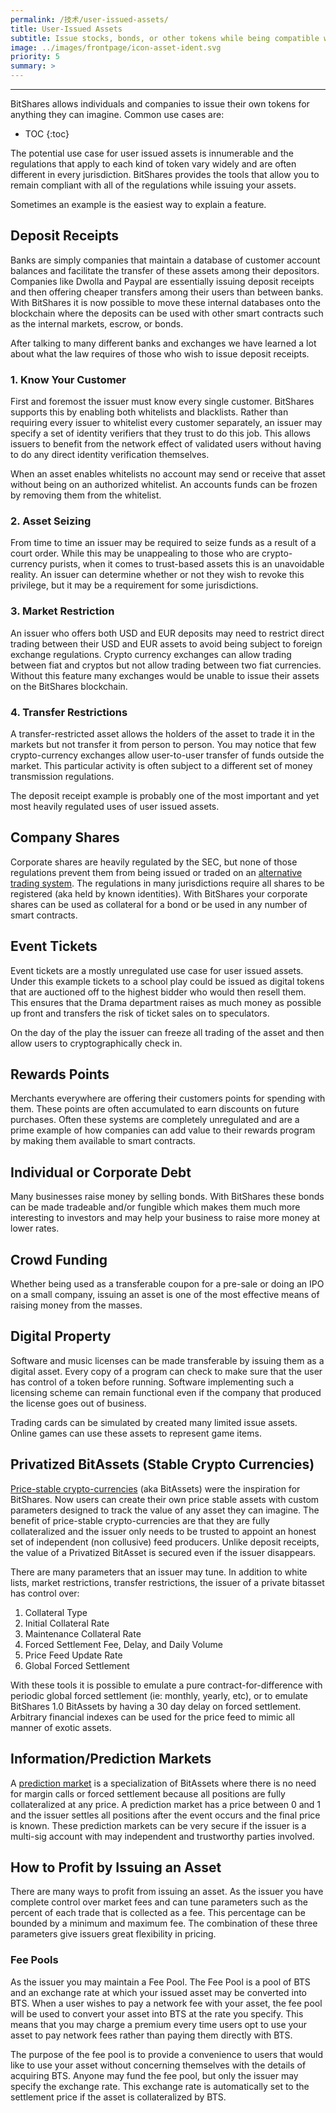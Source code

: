 ```yaml
---
permalink: /技术/user-issued-assets/
title: User-Issued Assets 
subtitle: Issue stocks, bonds, or other tokens while being compatible with KYC and AML regulations
image: ../images/frontpage/icon-asset-ident.svg
priority: 5
summary: >
---
```


--------
BitShares allows individuals and companies to issue their own tokens for anything they can imagine.  Common use
cases are:

* TOC
{:toc}


The potential use case for user issued assets is innumerable and the regulations that apply to each kind of token
vary widely and are often different in every jurisdiction.   BitShares provides the tools that allow you to remain
compliant with all of the regulations while issuing your assets.

Sometimes an example is the easiest way to explain a feature. 

## Deposit Receipts 

Banks are simply companies that maintain a database of customer account balances and facilitate the transfer of these
assets among their depositors.   Companies like Dwolla and Paypal are essentially issuing deposit receipts and then
offering cheaper transfers among their users than between banks.  With BitShares it is now possible to move these 
internal databases onto the blockchain where the deposits can be used with other smart contracts such as the internal
markets, escrow, or bonds.    

After talking to many different banks and exchanges we have learned a lot about what the law requires of those who
wish to issue deposit receipts.     

### 1. Know Your Customer 

First and foremost the issuer must know every single customer.  BitShares supports this by enabling both whitelists
and blacklists.  Rather than requiring every issuer to whitelist every customer separately, an issuer may specify
a set of identity verifiers that they trust to do this job.   This allows issuers to benefit from the network effect of
validated users without having to do any direct identity verification themselves.

When an asset enables whitelists no account may send or receive that asset without being on an authorized whitelist.  An
accounts funds can be frozen by removing them from the whitelist.  

### 2. Asset Seizing 

From time to time an issuer may be required to seize funds as a result of a court order.  While this may be unappealing to
those who are crypto-currency purists, when it comes to trust-based assets this is an unavoidable reality.  An issuer can
determine whether or not they wish to revoke this privilege, but it may be a requirement for some jurisdictions.

### 3. Market Restriction

An issuer who offers both USD and EUR deposits may need to restrict direct trading between their USD and EUR assets to avoid
being subject to foreign exchange regulations.  Crypto currency exchanges can allow trading between fiat and cryptos but not
allow trading between two fiat currencies.   Without this feature many exchanges would be unable to issue their assets on
the BitShares blockchain.

### 4. Transfer Restrictions

A transfer-restricted asset allows the holders of the asset to trade it in the markets but not transfer it from person to
person.   You may notice that few crypto-currency exchanges allow user-to-user transfer of funds outside the market.  This 
particular activity is often subject to a different set of money transmission regulations.  

The deposit receipt example is probably one of the most important and yet most heavily regulated uses of user issued assets.


## Company Shares 

Corporate shares are heavily regulated by the SEC, but none of those regulations prevent them from being issued or 
traded on an [alternative trading system](http://en.wikipedia.org/wiki/Alternative_trading_system).  The regulations
in many jurisdictions require all shares to be registered (aka held by known identities).   With BitShares your 
corporate shares can be used as collateral for a bond or be used in any number of smart contracts. 

## Event Tickets

Event tickets are a mostly unregulated use case for user issued assets.  Under this example tickets to a school play 
could be issued as digital tokens that are auctioned off to the highest bidder who would then resell them.  This ensures
that the Drama department raises as much money as possible up front and transfers the risk of ticket sales on to speculators.

On the day of the play the issuer can freeze all trading of the asset and then allow users to cryptographically check in.

## Rewards Points 

Merchants everywhere are offering their customers points for spending with them.  These points are often accumulated to
earn discounts on future purchases.  Often these systems are completely unregulated and are a prime example of how companies
can add value to their rewards program by making them available to smart contracts.

## Individual or Corporate Debt

Many businesses raise money by selling bonds.  With BitShares these bonds can be made tradeable and/or fungible which makes
them much more interesting to investors and may help your business to raise more money at lower rates.

## Crowd Funding

Whether being used as a transferable coupon for a pre-sale or doing an IPO on a small company, issuing an asset is one of 
the most effective means of raising money from the masses. 

## Digital Property

Software and music licenses can be made transferable by issuing them as a digital asset.  Every copy of a program can check to
make sure that the user has control of a token before running.  Software implementing such a licensing scheme can remain functional
even if the company that produced the license goes out of business.   

Trading cards can be simulated by created many limited issue assets.   Online games can use these assets to represent game items.

## Privatized BitAssets (Stable Crypto Currencies)

[Price-stable crypto-currencies](/technology/price-stable-cryptocurrencies.html) (aka BitAssets) were the inspiration for BitShares.  Now users
can create their own price stable assets with custom parameters designed to track the value of any asset they can imagine.  The benefit
of price-stable crypto-currencies are that they are fully collateralized and the issuer only needs to be trusted to appoint an honest set
of independent (non collusive) feed producers.   Unlike deposit receipts, the value of a Privatized BitAsset is secured even if the
issuer disappears. 

There are many parameters that an issuer may tune.  In addition to white lists, market restrictions, transfer restrictions, the issuer of
a private bitasset has control over:

1. Collateral Type
2. Initial Collateral Rate
3. Maintenance Collateral Rate
4. Forced Settlement Fee, Delay, and Daily Volume 
5. Price Feed Update Rate 
6. Global Forced Settlement 

With these tools it is possible to emulate a pure contract-for-difference with periodic global forced settlement (ie: monthly, yearly, etc), or
to emulate BitShares 1.0 BitAssets by having a 30 day delay on forced settlement.  Arbitrary financial indexes can be used for the price feed to
mimic all manner of exotic assets.

## Information/Prediction Markets 

A [prediction market](http://en.wikipedia.org/wiki/Prediction_market) is a specialization of BitAssets where there is no need for margin calls or forced settlement because all positions are
fully collateralized at any price.   A prediction market has a price between 0 and 1 and the issuer settles all positions after the event occurs
and the final price is known.   These prediction markets can be very secure if the issuer is a multi-sig account with may independent and trustworthy parties
involved.   


## How to Profit by Issuing an Asset 

There are many ways to profit from issuing an asset. As the issuer you have complete control over market fees and
can tune parameters such as the percent of each trade that is collected as a fee.  This percentage can be bounded
by a minimum and maximum fee.  The combination of these three parameters give issuers great flexibility in pricing.

### Fee Pools 

As the issuer you may maintain a Fee Pool.  The Fee Pool is a pool of BTS and an exchange rate at which your issued
asset may be converted into BTS.   When a user wishes to pay a network fee with your asset, the fee pool will be used
to convert your asset into BTS at the rate you specify.  This means that you may charge a premium every time users opt
to use your asset to pay network fees rather than paying them directly with BTS.  

The purpose of the fee pool is to provide a convenience to users that would like to use your asset without concerning
themselves with the details of acquiring BTS.  Anyone may fund the fee pool, but only the issuer may specify the exchange
rate.  This exchange rate is automatically set to the settlement price if the asset is collateralized by BTS.





